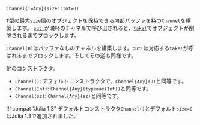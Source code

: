 ```
Channel{T=Any}(size::Int=0)
```

`T`型の最大`size`個のオブジェクトを保持できる内部バッファを持つ`Channel`を構築します。 [`put!`](@ref)が満杯のチャネルで呼び出されると、[`take!`](@ref)でオブジェクトが削除されるまでブロックします。

`Channel(0)`はバッファなしのチャネルを構築します。`put!`は対応する`take!`が呼ばれるまでブロックします。そしてその逆も同様です。

他のコンストラクタ:

  * `Channel()`: デフォルトコンストラクタで、`Channel{Any}(0)`と同等です。
  * `Channel(Inf)`: `Channel{Any}(typemax(Int))`と同等です。
  * `Channel(sz)`: `Channel{Any}(sz)`と同等です。

!!! compat "Julia 1.3"
    デフォルトコンストラクタ`Channel()`とデフォルト`size=0`はJulia 1.3で追加されました。

